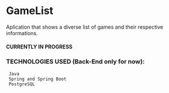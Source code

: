 # GameList

Aplication that shows a diverse list of games and their respective informations. 
#### CURRENTLY IN PROGRESS

### TECHNOLOGIES USED (Back-End only for now):
     Java
     Spring and Spring Boot
     PostgreSQL
